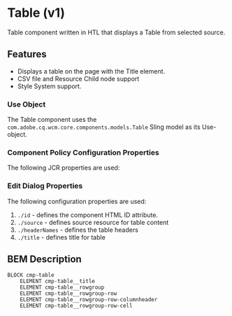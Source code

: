 <!--
Copyright 2019 Adobe

Licensed under the Apache License, Version 2.0 (the "License");
you may not use this file except in compliance with the License.
You may obtain a copy of the License at

    http://www.apache.org/licenses/LICENSE-2.0

Unless required by applicable law or agreed to in writing, software
distributed under the License is distributed on an "AS IS" BASIS,
WITHOUT WARRANTIES OR CONDITIONS OF ANY KIND, either express or implied.
See the License for the specific language governing permissions and
limitations under the License.
-->

Table (v1)
====
Table component written in HTL that displays a Table from selected source.

## Features
* Displays a table on the page with the Title element.
* CSV file and Resource Child node support
* Style System support.

### Use Object
The Table component uses the `com.adobe.cq.wcm.core.components.models.Table` Sling model as its Use-object.

### Component Policy Configuration Properties
The following JCR properties are used:

### Edit Dialog Properties
The following configuration properties are used:
1. `./id` - defines the component HTML ID attribute.
2. `./source` - defines source resource for table content
3. `./headerNames` - defines the table headers
4. `./title` - defines title for table

## BEM Description
```
BLOCK cmp-table
    ELEMENT cmp-table__title
    ELEMENT cmp-table__rowgroup
    ELEMENT cmp-table__rowgroup-row
    ELEMENT cmp-table__rowgroup-row-columnheader
    ELEMENT cmp-table__rowgroup-row-cell
```

